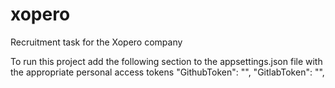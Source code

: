 # xopero
Recruitment task for the Xopero company

To run this project add the following section to the appsettings.json file with the appropriate personal access tokens
  "GithubToken": "<YOUR-TOKEN>",
  "GitlabToken": "<YOUR-TOKEN>",
